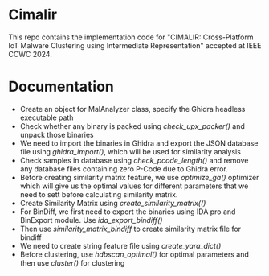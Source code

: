 # Cimalir
This repo contains the implementation code for "CIMALIR: Cross-Platform IoT Malware Clustering
using Intermediate Representation" accepted at IEEE CCWC 2024.
# Documentation
- Create an object for MalAnalyzer class, specify the Ghidra headless executable path
- Check whether any binary is packed using *check_upx_packer()* and unpack those binaries
- We need to import the binaries in Ghidra and export the JSON database file using *ghidra_import()*, which will be used for similarity analysis
- Check samples in database using *check_pcode_length()* and remove any database files containing zero P-Code due to Ghidra error.
- Before creating similarity matrix feature, we use *optimize_ga()* optimizer which will give us the optimal values for different parameters that we need to sett before calculating similarity matrix.
- Create Similarity Matrix using *create_similarity_matrix(()*
- For BinDiff, we first need to export the binaries using IDA pro and BinExport module. Use *ida_export_bindiff()*
- Then use *similarity_matrix_bindiff* to create similarity matrix file for bindiff
- We need to create string feature file using *create_yara_dict()*
- Before clustering, use *hdbscan_optimal()* for optimal parameters and then use *cluster()* for clustering

